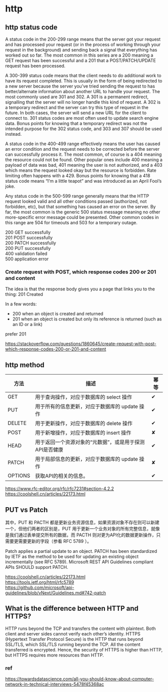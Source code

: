 # http

## http status code

A status code in the 200-299 range means that the server got your request and has processed your request (or in the process of working through your request in the background) and sending back a signal that everything has worked out so far. The most common in this series are a 200 meaning a GET request has been successful and a 201 that a POST/PATCH/UPDATE request has been processed.

A 300-399 status code means that the client needs to do additional work to have its request completed. This is usually in the form of being redirected to a new server because the server you’ve tried sending the request to has better/alternate information about another URL to handle your request. The most commonly used are 301 and 302. A 301 is a permanent redirect, signalling that the server will no longer handle this kind of request. A 302 is a temporary redirect and the server can try this type of request in the future. In both cases, the server will send a new URL for the client to connect to. 301 status codes are most often used to update search engine data. Bonus points for knowing that a temporary redirect was not the intended purpose for the 302 status code, and 303 and 307 should be used instead.

A status code in the 400-499 range effectively means the user has caused an error condition and the request needs to be corrected before the server can successfully process it. The most common, of course is a 404 meaning the resource could not be found. Other popular ones include 400 meaning a payload of data was bad, 401 meaning the user is not authorized, and a 403 which means the request looked okay but the resource is forbidden. Rate limiting often happens with a 429. Bonus points for knowing that a 418 status code means “I’m a little teapot” and was introduced as an April Fool’s joke.

Any status code in the 500-599 range generally means that the HTTP request looked valid and all other conditions passed (authorized, not forbidden, etc), but that something has caused an error on the server. By far, the most common is the generic 500 status message meaning no other more-specific error message could be presented. Other common codes in this range are 504 for timeouts and 503 for a temporary outage.

200 GET successfully  
201 POST successfully  
200 PATCH successfully  
200 PUT successfully  
400 validation failed  
500 application error  

### Create request with POST, which response codes 200 or 201 and content

The idea is that the response body gives you a page that links you to the thing: 201 Created

In a few words:
* 200 when an object is created and returned
* 201 when an object is created but only its reference is returned (such as an ID or a link)

prefer 201

https://stackoverflow.com/questions/1860645/create-request-with-post-which-response-codes-200-or-201-and-content

## http method

|方法	|描述	|幂等
|---|---|---
|GET	|用于查询操作，对应于数据库的 select 操作	|✔︎
|PUT	|用于所有的信息更新，对应于数据库的 update 操作	|✔︎︎
|DELETE	|用于更新操作，对应于数据库的 delete 操作	|✔︎︎
|POST	|用于新增操作，对应于数据库的 insert 操作	|✘
|HEAD	|用于返回一个资源对象的“元数据”，或是用于探测API是否健康	|✔︎
|PATCH	|用于局部信息的更新，对应于数据库的 update 操作	|✘
|OPTIONS	|获取API的相关的信息。	|✔︎

https://www.rfc-editor.org/rfc/rfc7231#section-4.2.2  
https://coolshell.cn/articles/22173.html  

## PUT vs Patch

其中，PUT 和 PACTH 都是更新业务资源信息，如果资源对象不存在则可以新建一个，但他们两者的区别是，PUT 用于更新一个业务对象的所有完整信息，就像是我们通过表单提交所有的数据，而 PACTH 则对更为API化的数据更新操作，只需要更需要更新的字段（参看 RFC 5789 ）。

Patch applies a partial update to an object. PATCH has been standardized by IETF as the method to be used for updating an existing object incrementally (see RFC 5789). Microsoft REST API Guidelines compliant APIs SHOULD support PATCH.

https://coolshell.cn/articles/22173.html  
https://tools.ietf.org/html/rfc5789  
https://github.com/microsoft/api-guidelines/blob/vNext/Guidelines.md#742-patch  

## What is the difference between HTTP and HTTPS?

HTTP runs beyond the TCP and transfers the content with plaintext. Both client and server sides cannot verify each other’s identity.
HTTPS (Hypertext Transfer Protocol Secure) is the HTTP that runs beyond SSL/TLS, which SSL/TLS running beyond the TCP. All the content transferred is encrypted.
Hence, the security of HTTPS is higher than HTTP, but HTTPS requires more resources than HTTP.

### ref
https://towardsdatascience.com/all-you-should-know-about-computer-network-in-technical-interviews-5478f45368ac


